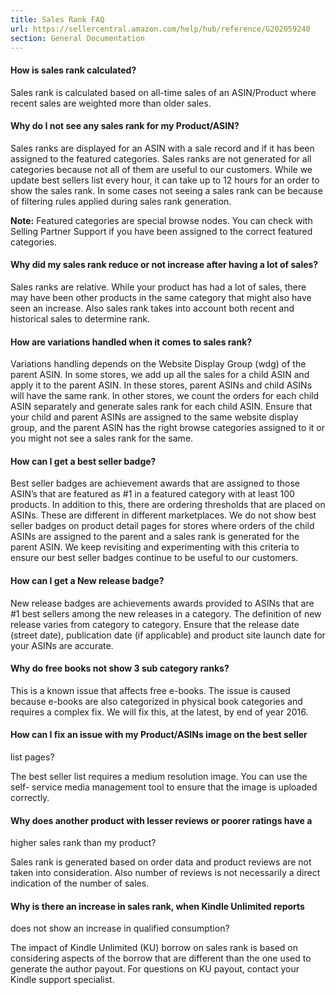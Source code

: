 ```yaml
---
title: Sales Rank FAQ
url: https://sellercentral.amazon.com/help/hub/reference/G202059240
section: General Documentation
---
```


#### How is sales rank calculated?

Sales rank is calculated based on all-time sales of an ASIN/Product where
recent sales are weighted more than older sales.

#### Why do I not see any sales rank for my Product/ASIN?

Sales ranks are displayed for an ASIN with a sale record and if it has been
assigned to the featured categories. Sales ranks are not generated for all
categories because not all of them are useful to our customers. While we
update best sellers list every hour, it can take up to 12 hours for an order
to show the sales rank. In some cases not seeing a sales rank can be because
of filtering rules applied during sales rank generation.

**Note:** Featured categories are special browse nodes. You can check with
Selling Partner Support if you have been assigned to the correct featured
categories.

#### Why did my sales rank reduce or not increase after having a lot of sales?

Sales ranks are relative. While your product has had a lot of sales, there may
have been other products in the same category that might also have seen an
increase. Also sales rank takes into account both recent and historical sales
to determine rank.

#### How are variations handled when it comes to sales rank?

Variations handling depends on the Website Display Group (wdg) of the parent
ASIN. In some stores, we add up all the sales for a child ASIN and apply it to
the parent ASIN. In these stores, parent ASINs and child ASINs will have the
same rank. In other stores, we count the orders for each child ASIN separately
and generate sales rank for each child ASIN. Ensure that your child and parent
ASINs are assigned to the same website display group, and the parent ASIN has
the right browse categories assigned to it or you might not see a sales rank
for the same.

#### How can I get a best seller badge?

Best seller badges are achievement awards that are assigned to those ASIN’s
that are featured as #1 in a featured category with at least 100 products. In
addition to this, there are ordering thresholds that are placed on ASINs.
These are different in different marketplaces. We do not show best seller
badges on product detail pages for stores where orders of the child ASINs are
assigned to the parent and a sales rank is generated for the parent ASIN. We
keep revisiting and experimenting with this criteria to ensure our best seller
badges continue to be useful to our customers.

#### How can I get a New release badge?

New release badges are achievements awards provided to ASINs that are #1 best
sellers among the new releases in a category. The definition of new release
varies from category to category. Ensure that the release date (street date),
publication date (if applicable) and product site launch date for your ASINs
are accurate.

#### Why do free books not show 3 sub category ranks?

This is a known issue that affects free e-books. The issue is caused because
e-books are also categorized in physical book categories and requires a
complex fix. We will fix this, at the latest, by end of year 2016.

#### How can I fix an issue with my Product/ASINs image on the best seller
list pages?

The best seller list requires a medium resolution image. You can use the self-
service media management tool to ensure that the image is uploaded correctly.

#### Why does another product with lesser reviews or poorer ratings have a
higher sales rank than my product?

Sales rank is generated based on order data and product reviews are not taken
into consideration. Also number of reviews is not necessarily a direct
indication of the number of sales.

#### Why is there an increase in sales rank, when Kindle Unlimited reports
does not show an increase in qualified consumption?

The impact of Kindle Unlimited (KU) borrow on sales rank is based on
considering aspects of the borrow that are different than the one used to
generate the author payout. For questions on KU payout, contact your Kindle
support specialist.

